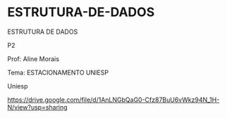 # ESTRUTURA-DE-DADOS
ESTRUTURA DE DADOS

P2

Prof: Aline Morais

Tema: ESTACIONAMENTO UNIESP

Uniesp

https://drive.google.com/file/d/1AnLNGbQaG0-Cfz87BuU6vWkz94N_1H-N/view?usp=sharing
